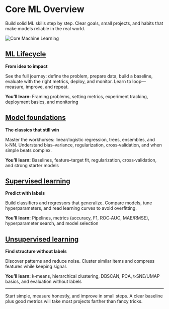 # Core ML Overview

Build solid ML skills step by step. Clear goals, small projects, and habits that make models reliable in the real world.

![Core Machine Learning](https://i.imgur.com/gTaOirS.png)

## [ML Lifecycle](./lifecycle.md)
**From idea to impact**

See the full journey: define the problem, prepare data, build a baseline, evaluate with the right metrics, deploy, and monitor. Learn to loop—measure, improve, and repeat.

**You’ll learn:** Framing problems, setting metrics, experiment tracking, deployment basics, and monitoring

## [Model foundations](./classical-ml.md)

**The classics that still win**

Master the workhorses: linear/logistic regression, trees, ensembles, and k‑NN. Understand bias–variance, regularization, cross‑validation, and when simple beats complex.

**You’ll learn:** Baselines, feature–target fit, regularization, cross‑validation, and strong starter models

## [Supervised learning](./supervised.md)

**Predict with labels**

Build classifiers and regressors that generalize. Compare models, tune hyperparameters, and read learning curves to avoid overfitting.

**You’ll learn:** Pipelines, metrics (accuracy, F1, ROC‑AUC, MAE/RMSE), hyperparameter search, and model selection

## [Unsupervised learning](./unsupervised.md)

**Find structure without labels**

Discover patterns and reduce noise. Cluster similar items and compress features while keeping signal.

**You’ll learn:** k‑means, hierarchical clustering, DBSCAN, PCA, t‑SNE/UMAP basics, and evaluation without labels

***

Start simple, measure honestly, and improve in small steps. A clear baseline plus good metrics will take most projects farther than fancy tricks.

